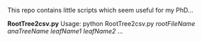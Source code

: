 This repo contains little scripts which seem useful for my PhD...


<b>RootTree2csv.py</b>
</n>Usage: python RootTree2csv.py <i>rootFileName</i> <i>anaTreeName</i> <i>leafName1</i> <i>leafName2</i> ... 

